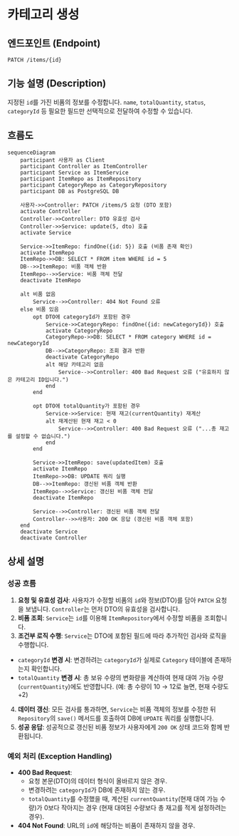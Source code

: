# 카테고리 생성

## 엔드포인트 (Endpoint)

`PATCH /items/{id}`

## 기능 설명 (Description)

지정된 `id`를 가진 비품의 정보를 수정합니다. `name`, `totalQuantity`, `status`, `categoryId` 등 필요한 필드만 선택적으로 전달하여 수정할 수 있습니다.

## 흐름도

```mermaid
sequenceDiagram
    participant 사용자 as Client
    participant Controller as ItemController
    participant Service as ItemService
    participant ItemRepo as ItemRepository
    participant CategoryRepo as CategoryRepository
    participant DB as PostgreSQL DB

    사용자->>Controller: PATCH /items/5 요청 (DTO 포함)
    activate Controller
    Controller->>Controller: DTO 유효성 검사
    Controller->>Service: update(5, dto) 호출
    activate Service

    Service->>ItemRepo: findOne({id: 5}) 호출 (비품 존재 확인)
    activate ItemRepo
    ItemRepo->>DB: SELECT * FROM item WHERE id = 5
    DB-->>ItemRepo: 비품 객체 반환
    ItemRepo-->>Service: 비품 객체 전달
    deactivate ItemRepo

    alt 비품 없음
        Service-->>Controller: 404 Not Found 오류
    else 비품 있음
        opt DTO에 categoryId가 포함된 경우
            Service->>CategoryRepo: findOne({id: newCategoryId}) 호출
            activate CategoryRepo
            CategoryRepo->>DB: SELECT * FROM category WHERE id = newCategoryId
            DB-->>CategoryRepo: 조회 결과 반환
            deactivate CategoryRepo
            alt 해당 카테고리 없음
                Service-->>Controller: 400 Bad Request 오류 ("유효하지 않은 카테고리 ID입니다.")
            end
        end

        opt DTO에 totalQuantity가 포함된 경우
            Service->>Service: 현재 재고(currentQuantity) 재계산
            alt 재계산된 현재 재고 < 0
                Service-->>Controller: 400 Bad Request 오류 ("...총 재고를 설정할 수 없습니다.")
            end
        end

        Service->>ItemRepo: save(updatedItem) 호출
        activate ItemRepo
        ItemRepo->>DB: UPDATE 쿼리 실행
        DB-->>ItemRepo: 갱신된 비품 객체 반환
        ItemRepo-->>Service: 갱신된 비품 객체 전달
        deactivate ItemRepo

        Service-->>Controller: 갱신된 비품 객체 전달
        Controller-->>사용자: 200 OK 응답 (갱신된 비품 객체 포함)
    end
    deactivate Service
    deactivate Controller
```

## 상세 설명

### 성공 흐름

1.  **요청 및 유효성 검사**: 사용자가 수정할 비품의 `id`와 정보(DTO)를 담아 `PATCH` 요청을 보냅니다. `Controller`는 먼저 DTO의 유효성을 검사합니다.
2.  **비품 조회**: `Service`는 `id`를 이용해 `ItemRepository`에서 수정할 비품을 조회합니다.
3.  **조건부 로직 수행**: `Service`는 DTO에 포함된 필드에 따라 추가적인 검사와 로직을 수행합니다.

- `categoryId` **변경 시**: 변경하려는 `categoryId`가 실제로 `Category` 테이블에 존재하는지 확인합니다.
- `totalQuantity` **변경 시**: 총 보유 수량의 변화량을 계산하여 현재 대여 가능 수량(`currentQuantity`)에도 반영합니다. (예: 총 수량이 10 → 12로 늘면, 현재 수량도 +2)

4.  **데이터 갱신**: 모든 검사를 통과하면, `Service`는 비품 객체의 정보를 수정한 뒤 `Repository`의 `save()` 메서드를 호출하여 DB에 `UPDATE` 쿼리를 실행합니다.
5.  **성공 응답**: 성공적으로 갱신된 비품 정보가 사용자에게 `200 OK` 상태 코드와 함께 반환됩니다.

### 예외 처리 (Exception Handling)

- **400 Bad Request**:
  - 요청 본문(DTO)의 데이터 형식이 올바르지 않은 경우.
  - 변경하려는 `categoryId`가 DB에 존재하지 않는 경우.
  - `totalQuantity`를 수정했을 때, 계산된 `currentQuantity`(현재 대여 가능 수량)가 0보다 작아지는 경우 (현재 대여된 수량보다 총 재고를 적게 설정하려는 경우).
- **404 Not Found**: URL의 `id`에 해당하는 비품이 존재하지 않을 경우.
